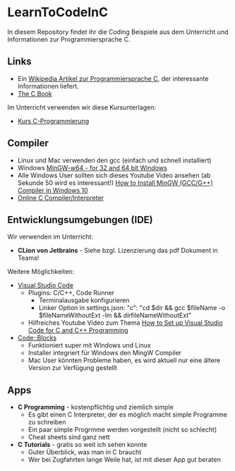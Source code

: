 # LearnToCodeInC

In diesem Repository findet ihr die Coding Beispiele aus dem Unterricht und Informationen zur Programmiersprache C.

## Links
* Ein [Wikipedia Artikel zur Programmiersprache C](https://de.wikipedia.org/wiki/C_(Programmiersprache)), der interessante Informationen liefert.
* [The C Book](https://publications.gbdirect.co.uk/c_book/)

Im Unterricht verwenden wir diese Kursunterlagen:
* [Kurs C-Programmierung](https://www.tu-chemnitz.de/urz/archiv/kursunterlagen/C/)

## Compiler
* Linux und Mac verwenden den gcc (einfach und schnell installiert)
* Windows [MinGW-w64 - for 32 and 64 bit Windows](https://sourceforge.net/projects/mingw-w64/files/mingw-w64/mingw-w64-release/)
* Alle Windows User sollten sich dieses Youtube Video ansehen (ab Sekunde 50 wird es interessant!) [How to Install MinGW (GCC/G++) Compiler in Windows 10](https://www.youtube.com/watch?v=sXW2VLrQ3Bs)
* [Online C Compiler/Interpreter](https://www.onlinegdb.com/online_c_compiler)

## Entwicklungsumgebungen (IDE)
Wir verwenden im Unterricht:
* **CLion von Jetbrains** - Siehe bzgl. Lizenzierung das pdf Dokument in Teams!

Weitere Möglichkeiten:
* [Visual Studio Code](https://code.visualstudio.com/)
  * Plugins: C/C++, Code Runner
    * Terminalausgabe konfigurieren
    * Linker Option in settings.json: "c": "cd $dir && gcc $fileName -o $fileNameWithoutExt -lm && $dir$fileNameWithoutExt"
  * Hilfreiches Youtube Video zum Thema [How to Set up Visual Studio Code for C and C++ Programming](https://www.youtube.com/watch?v=77v-Poud_io) 
* [Code::Blocks](https://www.codeblocks.org/)
  * Funktioniert super mit Windows und Linux 
  * Installer integriert für Windows den MingW Compiler
  * Mac User könnten Probleme haben, es wird aktuell nur eine ältere Version zur Verfügung gestellt

## Apps
* **C Programming** - kostenpflichtig und ziemlich simple
  * Es gibt einen C Interpreter, der es möglich macht simple Programme zu schreiben
  * Ein paar simple Progrmme werden vorgestellt (nicht so schlecht)
  * Cheat sheets sind ganz nett
* **C Tutorials** - gratis so weit ich sehen konnte
  * Guter Überblick, was man in C braucht
  * Wer bei Zugfahrten lange Weile hat, ist mit dieser App gut beraten
